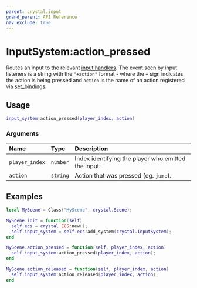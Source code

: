 ```yaml
---
parent: crystal.input
grand_parent: API Reference
nav_exclude: true
---
```


# InputSystem:action_pressed

Routes an input to the relevant [input handlers](input_listener_add_input_handler). The event seen by input listeners is a string with the `"+action"` format - where the `+` sign indicates the action is being pressed and `action` is the name of an action registered via [set_bindings](set_bindings).

## Usage

```lua
input_system:action_pressed(player_index, action)
```

### Arguments

| Name           | Type     | Description                                         |
| :------------- | :------- | :-------------------------------------------------- |
| `player_index` | `number` | Index identifying the player who emitted the input. |
| `action`       | `string` | Action that was pressed (eg. `jump`).               |

## Examples

```lua
local MyScene = Class("MyScene", crystal.Scene);

MyScene.init = function(self)
  self.ecs = crystal.ECS:new();
  self.input_system = self.ecs:add_system(crystal.InputSystem);
end

MyScene.action_pressed = function(self, player_index, action)
  self.input_system:action_pressed(player_index, action);
end

MyScene.action_released = function(self, player_index, action)
  self.input_system:action_released(player_index, action);
end
```
